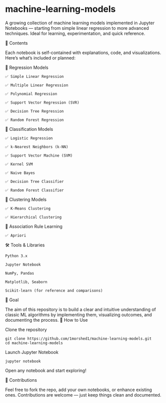 # machine-learning-models

A growing collection of machine learning models implemented in Jupyter Notebooks — starting from simple linear regression to more advanced techniques. Ideal for learning, experimentation, and quick reference.

📘 Contents

Each notebook is self-contained with explanations, code, and visualizations. Here’s what’s included or planned:

🔹 Regression Models

    ✅ Simple Linear Regression

    ✅ Multiple Linear Regression

    ✅ Polynomial Regression

    ✅ Support Vector Regression (SVR)

    ✅ Decision Tree Regression

    ✅ Random Forest Regression

🔹 Classification Models

    ✅ Logistic Regression

    ✅ k-Nearest Neighbors (k-NN)

    ✅ Support Vector Machine (SVM)

    ✅ Kernel SVM

    ✅ Naive Bayes

    ✅ Decision Tree Classifier

    ✅ Random Forest Classifier

🔹 Clustering Models

    ✅ K-Means Clustering

    ✅ Hierarchical Clustering

🔹 Association Rule Learning

    ✅ Apriori

🛠️ Tools & Libraries

    Python 3.x

    Jupyter Notebook

    NumPy, Pandas

    Matplotlib, Seaborn

    Scikit-learn (for reference and comparisons)

🎯 Goal

The aim of this repository is to build a clear and intuitive understanding of classic ML algorithms by implementing them, visualizing outcomes, and documenting the process.
🚀 How to Use

Clone the repository

    git clone https://github.com/1morshed1/machine-learning-models.git
    cd machine-learning-models

Launch Jupyter Notebook

    jupyter notebook

Open any notebook and start exploring!

📢 Contributions

Feel free to fork the repo, add your own notebooks, or enhance existing ones. Contributions are welcome — just keep things clean and documented.
